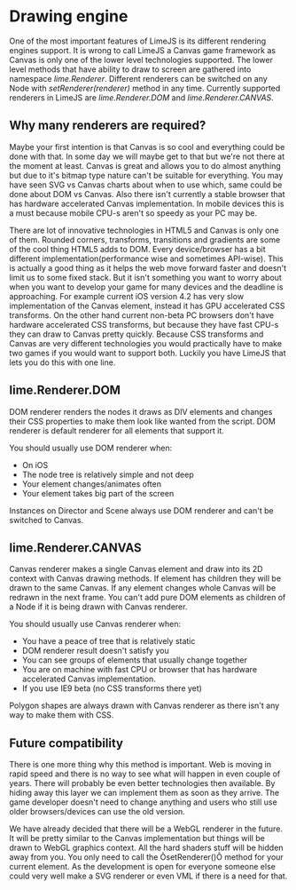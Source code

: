 # Drawing engine

One of the most important features of LimeJS is its different rendering engines support. It is wrong to call LimeJS a Canvas game framework as Canvas is only one of the lower level technologies supported. The lower level methods that have ability to draw to screen are gathered into namespace *lime.Renderer*. Different renderers can be switched on any Node with *setRenderer(renderer)* method in any time. Currently supported renderers in LimeJS are *lime.Renderer.DOM* and *lime.Renderer.CANVAS*.

## Why many renderers are required?

Maybe your first intention is that Canvas is so cool and everything could be done with that. In some day we will maybe get to that but we're not there at the moment at least. Canvas is great and allows you to do almost anything but due to it's bitmap type nature can't be suitable for everything. You may have seen SVG vs Canvas charts about when to use which, same could be done about DOM vs Canvas. Also there isn't currently a stable browser that has hardware accelerated Canvas implementation. In mobile devices this is a must because mobile CPU-s aren't so speedy as your PC may be.

There are lot of innovative technologies in HTML5 and Canvas is only one of them. Rounded corners, transforms, transitions and gradients are some of the cool thing HTML5 adds to DOM. Every device/browser has a bit different implementation(performance wise and sometimes API-wise). This is actually a good thing as it helps the web move forward faster and doesn't limit us to some fixed stack. But it isn't something you want to worry about when you want to develop your game for many devices and the deadline is approaching. For example current iOS version 4.2 has very slow implementation of the Canvas element, instead it has GPU accelerated CSS transforms. On the other hand current non-beta PC browsers don't have hardware accelerated CSS transforms, but because they have fast CPU-s they can draw to Canvas pretty quickly. Because CSS transforms and Canvas are very different technologies you would practically have to make two games if you would want to support both. Luckily you have LimeJS that lets you do this with one line. 

## lime.Renderer.DOM

DOM renderer renders the nodes it draws as DIV elements and changes their CSS properties to make them look like wanted from the script. DOM renderer is default renderer for all elements that support it.

You should usually use DOM renderer when:

- On iOS
- The node tree is relatively simple and not deep
- Your element changes/animates often
- Your element takes big part of the screen

Instances on Director and Scene always use DOM renderer and can't be switched to Canvas.

## lime.Renderer.CANVAS

Canvas renderer makes a single Canvas element and draw into its 2D context with Canvas drawing methods. If element has children they will be drawn to the same Canvas. If any element changes whole Canvas will be redrawn in the next frame. You can't add pure DOM elements as children of a Node if it is being drawn with Canvas renderer.

You should usually use Canvas renderer when:

- You have a peace of tree that is relatively static
- DOM renderer result doesn't satisfy you
- You can see groups of elements that usually change together
- You are on machine with fast CPU or browser that has hardware accelerated Canvas implementation.
- If you use IE9 beta (no CSS transforms there yet)

Polygon shapes are always drawn with Canvas renderer as there isn't any way to make them with CSS.


## Future compatibility

There is one more thing why this method is important. Web is moving in rapid speed and there is no way to see what will happen in even couple of years. There will probably be even better technologies then available. By hiding away this layer we can implement them as soon as they arrive. The game developer doesn't need to change anything and users who still use older browsers/devices can use the old version.

We have already decided that there will be a WebGL renderer in the future. It will be pretty similar to the Canvas implementation but things will be drawn to WebGL graphics context. All the hard shaders stuff will be hidden away from you. You only need to call the ÕsetRenderer()Õ method for your current element. As the development is open for everyone someone else could very well make a SVG renderer or even VML if there is a need for that.

  

